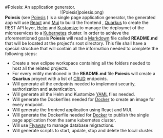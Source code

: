 #Poiesis: An application generator.
<span style="display:block;text-align:center">![Poiesis]poiesis.png)</span>
__Poiesis__ (see [Poiesis](https://en.wikipedia.org/wiki/Poiesis) ) is a single page application generator, the generated app will use [React](https://en.wikipedia.org/wiki/React_(JavaScript_library)) and [Mui](https://mui.com/) to build the frontend , [Quarkus](https://en.wikipedia.org/wiki/Quarkus) to create the REST API layer, [Helm](https://helm.sh/) and [Kustomize](https://kustomize.io/) to  manage the deploymet of the microservices to a [Kubernetes](https://en.wikipedia.org/wiki/Kubernetes) cluster.
In order to achieve the aforementioned goals __Poiesis__ will read a [Markdown](https://en.wikipedia.org/wiki/Markdown) file called __README.md__ that will be located at the project's root directory. This file shall have a special structure that will contain all the information needed to complete the following steps:

* Create a new eclipse workspace containing all the folders needed to host all the related projects.
* For every entity mentioned in the __README.md__ file __Poiesis__ will create a __Quarkus__ proyect with a list of  [CRUD](https://en.wikipedia.org/wiki/Create,_read,_update_and_delete) endpoints.
* Will generate all the endpoints needed to implement security, authorization and autentication.
* Will generate all the Helm and Kustomize [YAML](https://en.wikipedia.org/wiki/YAML) files needed.
* Will generate the Dockerfiles needed for [Docker](https://www.docker.com/) to create an image for every endpoint.
* Will generate the frontend application using React and MUI.
* Will generate the Dockerfile needed for [Docker](https://www.docker.com/) to publish the single page application from the same kubernetes cluster.
* Will use [Flyaway](https://flywaydb.org/) to manage database migractions.
* Will generate scripts to start, update, stop and delete the local cluster. 


